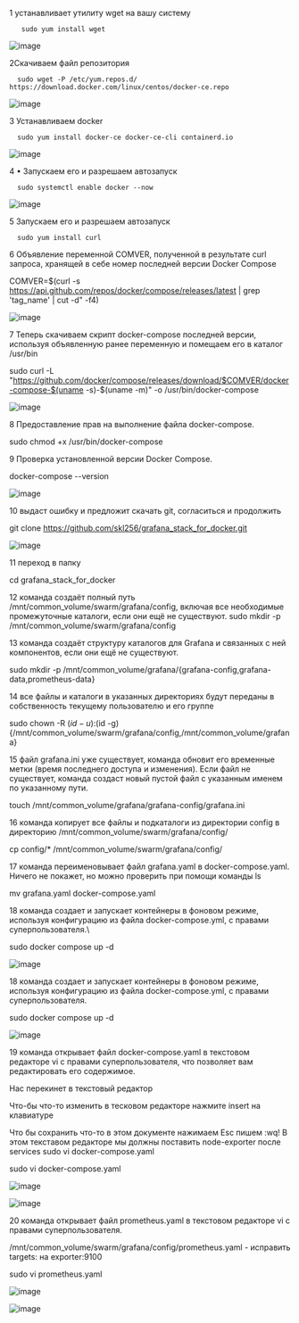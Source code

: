  1 устанавливает утилиту wget на вашу систему

       sudo yum install wget

![image](https://github.com/user-attachments/assets/908ec0e1-c1e6-4fbf-b22e-3e978b34d7f0)

2Скачиваем файл репозитория

      sudo wget -P /etc/yum.repos.d/ https://download.docker.com/linux/centos/docker-ce.repo

![image](https://github.com/user-attachments/assets/8065f64a-f195-429b-a6a9-04502fde822e)

3 Устанавливаем docker

      sudo yum install docker-ce docker-ce-cli containerd.io

![image](https://github.com/user-attachments/assets/0f79a9a4-f5d7-4260-aef8-65047e4919e4)

4 • Запускаем его и разрешаем автозапуск

      sudo systemctl enable docker --now


![image](https://github.com/user-attachments/assets/d94fccef-8646-40bc-a433-a09f3de7842b)

5 Запускаем его и разрешаем автозапуск

      sudo yum install curl

6 Объявление переменной COMVER, полученной в результате curl запроса, хранящей в себе номер последней версии Docker Compose      

COMVER=$(curl -s https://api.github.com/repos/docker/compose/releases/latest | grep 'tag_name' | cut -d\" -f4)


![image](https://github.com/user-attachments/assets/3e3f5c39-8997-4012-88a6-2d6ebff14d4f)

7 Теперь скачиваем скрипт docker-compose последней версии, используя объявленную ранее переменную и помещаем его в каталог /usr/bin

sudo curl -L "https://github.com/docker/compose/releases/download/$COMVER/docker-compose-$(uname -s)-$(uname -m)" -o /usr/bin/docker-compose


![image](https://github.com/user-attachments/assets/3823833a-25f7-4529-a680-8395c792674a)

8 Предоставление прав на выполнение файла docker-compose.

sudo chmod +x /usr/bin/docker-compose

9 Проверка установленной версии Docker Compose.

docker-compose --version

![image](https://github.com/user-attachments/assets/92b833a9-f5ee-4f92-8a45-ec1be0df51b3)

10 выдаст ошибку и предложит скачать git, согласиться и продолжить

git clone https://github.com/skl256/grafana_stack_for_docker.git

![image](https://github.com/user-attachments/assets/224234db-fec3-4bd8-a60b-ccb4ab1c199f)

11  переход в папку

cd grafana_stack_for_docker

 12 команда создаёт полный путь /mnt/common_volume/swarm/grafana/config, включая все необходимые промежуточные каталоги, если они ещё не существуют.
sudo mkdir -p /mnt/common_volume/swarm/grafana/config

 13 команда создаёт структуру каталогов для Grafana и связанных с ней компонентов, если они ещё не существуют.
 
sudo mkdir -p /mnt/common_volume/grafana/{grafana-config,grafana-data,prometheus-data}

 14 все файлы и каталоги в указанных директориях будут переданы в собственность текущему пользователю и его группе
 
sudo chown -R $(id -u):$(id -g) {/mnt/common_volume/swarm/grafana/config,/mnt/common_volume/grafana} 

 15 файл grafana.ini уже существует, команда обновит его временные метки (время последнего доступа и изменения). Если файл не существует, команда создаст новый пустой файл с указанным именем по указанному пути.
 
 touch /mnt/common_volume/grafana/grafana-config/grafana.ini

 16 команда копирует все файлы и подкаталоги из директории config в директорию /mnt/common_volume/swarm/grafana/config/
 
cp config/* /mnt/common_volume/swarm/grafana/config/

 17 команда переименовывает файл grafana.yaml в docker-compose.yaml. Ничего не покажет, но можно проверить при помощи команды ls

mv grafana.yaml docker-compose.yaml 

18 команда создает и запускает контейнеры в фоновом режиме, используя конфигурацию из файла docker-compose.yml, с правами суперпользователя.\

sudo docker compose up -d

![image](https://github.com/user-attachments/assets/7789f01b-4f72-4531-908c-321e391abe6a)

18 команда создает и запускает контейнеры в фоновом режиме, используя конфигурацию из файла docker-compose.yml, с правами суперпользователя.

 sudo docker compose up -d

![image](https://github.com/user-attachments/assets/512c5ed7-ca1d-4090-b7d2-a096256d2071)

19  команда открывает файл docker-compose.yaml в текстовом редакторе vi с правами суперпользователя, что позволяет вам редактировать его содержимое.

 Нас перекинет в текстовый редактор

 Что-бы что-то изменить в тесковом редакторе нажмите insert на клавиатуре

 Что бы сохранить что-то в этом документе нажимаем Esc пишем :wq! В этом текставом редакторе мы должны поставить node-exporter после services
sudo vi docker-compose.yaml

 sudo vi docker-compose.yaml

![image](https://github.com/user-attachments/assets/25803f89-ab5d-461d-9c3f-9887c129f9df)

![image](https://github.com/user-attachments/assets/1afd62d0-1b7d-4f74-9de6-9b9bc7ed5e6c)


20 команда открывает файл prometheus.yaml в текстовом редакторе vi с правами суперпользователя.

/mnt/common_volume/swarm/grafana/config/prometheus.yaml - исправить targets: на exporter:9100

sudo vi prometheus.yaml 

![image](https://github.com/user-attachments/assets/7ab67d6d-1540-4cb0-bc67-3d7c5a5669d3)

![image](https://github.com/user-attachments/assets/fb8f88b4-26d8-42c9-8139-1adc4ee0003a)

















